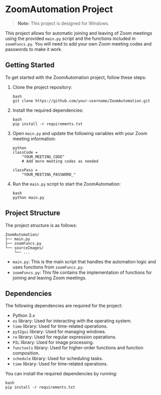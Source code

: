 # ZoomAutomation Project

> **Note:** This project is designed for Windows.

This project allows for automatic joining and leaving of Zoom meetings using the provided `main.py` script and the functions included in `zoomFuncs.py`. You will need to add your own Zoom meeting codes and passwords to make it work.

## Getting Started

To get started with the ZoomAutomation project, follow these steps:

1. Clone the project repository:

   ```
   bash
   git clone https://github.com/your-username/ZoomAutomation.git
   ```

2. Install the required dependencies:

   ```
   bash
   pip install -r requirements.txt
   ```

3. Open `main.py` and update the following variables with your Zoom meeting information:

   ```
   python
   classCode = 
       "YOUR_MEETING_CODE"
       # Add more meeting codes as needed

   classPass = 
       "YOUR_MEETING_PASSWORD_"
   ```

4. Run the `main.py` script to start the ZoomAutomation:

   ```
   bash
   python main.py
   ```

## Project Structure

The project structure is as follows:

```
ZoomAutomation/
├── main.py
├── zoomFuncs.py
└── sourceImages/
    └── ...
```

- `main.py`: This is the main script that handles the automation logic and uses functions from `zoomFuncs.py`.
- `zoomFuncs.py`: This file contains the implementation of functions for joining and leaving Zoom meetings.

## Dependencies

The following dependencies are required for the project:

- Python 3.x
- `os` library: Used for interacting with the operating system.
- `time` library: Used for time-related operations.
- `py32gui` library: Used for managing windows.
- `re` library: Used for regular expression operations.
- `PIL` library: Used for image processing.
- `functools` library: Used for higher-order functions and function composition.
- `schedule` library: Used for scheduling tasks.
- `time` library: Used for time-related operations.

You can install the required dependencies by running:

```
bash
pip install -r requirements.txt
```
